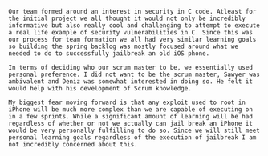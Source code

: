 
	Our team formed around an interest in security in C code. Atleast for the initial project we all thought it would not only be incredibly informative but also really cool and challenging to attempt to execute a real life example of security vulnerabilities in C. Since this was our process for team formation we all had very similar learning goals so building the spring backlog was mostly focused around what we needed to do to successfully jailbreak an old iOS phone.

	In terms of deciding who our scrum master to be, we essentially used personal preference. I did not want to be the scrum master, Sawyer was ambivalent and Deniz was somewhat interested in doing so. He felt it would help with his development of Scrum knowledge. 

	My biggest fear moving forward is that any exploit used to root in iPhone will be much more complex than we are capable of executing on in a few sprints. While a significant amount of learning will be had regardless of whether or not we actually can jail break an iPhone it would be very personally fulfilling to do so. Since we will still meet personal learning goals regardless of the execution of jailbreak I am not incredibly concerned about this.